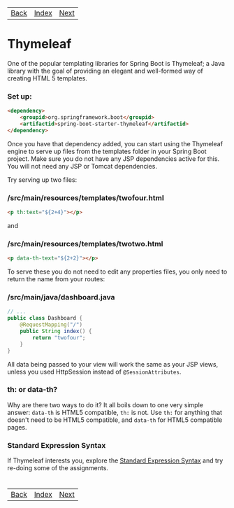 <table width="100%">
    <tr>
        <td><a href="./022_Dependency_Injection.md">Back</a></td>
        <td><a href="../../Index.md">Index</a></td>
        <td><a href="./../002_Spring_Data_I/001_Models.md">Next</a></td>
    </tr>
</table>

#

#   Thymeleaf
One of the popular templating libraries for Spring Boot is Thymeleaf; a Java library with the goal of providing an elegant and well-formed way of creating HTML 5 templates.

### __Set up:__
```html
<dependency>
    <groupid>org.springframework.boot</groupid>             
    <artifactid>spring-boot-starter-thymeleaf</artifactid>
</dependency>
```
Once you have that dependency added, you can start using the Thymeleaf engine to serve up files from the templates folder in your Spring Boot project. Make sure you do not have any JSP dependencies active for this. You will not need any JSP or Tomcat dependencies.

Try serving up two files:

### __/src/main/resources/templates/twofour.html__
```html
<p th:text="${2+4}"></p>
```
and

### __/src/main/resources/templates/twotwo.html__
```html
<p data-th-text="${2+2}"></p>
```
To serve these you do not need to edit any properties files, you only need to return the name from your routes:

### __/src/main/java/dashboard.java__
```java
// ...
public class Dashboard {
    @RequestMapping("/")
    public String index() {
        return "twofour";
    }
} 
```
All data being passed to your view will work the same as your JSP views, unless you used HttpSession instead of `@SessionAttributes`.

### __th: or data-th?__
Why are there two ways to do it? It all boils down to one very simple answer: `data-th` is HTML5 compatible, `th:` is not. Use `th:` for anything that doesn't need to be HTML5 compatible, and `data-th` for HTML5 compatible pages.

### __Standard Expression Syntax__
If Thymeleaf interests you, explore the [Standard Expression Syntax](http://www.thymeleaf.org/doc/tutorials/3.0/usingthymeleaf.html#standard-expression-syntax) and try re-doing some of the assignments.

#

[]()
<table width="100%">
    <tr>
        <td><a href="./022_Dependency_Injection.md">Back</a></td>
        <td><a href="../../Index.md">Index</a></td>
        <td><a href="./../002_Spring_Data_I/001_Models.md">Next</a></td>
    </tr>
</table>